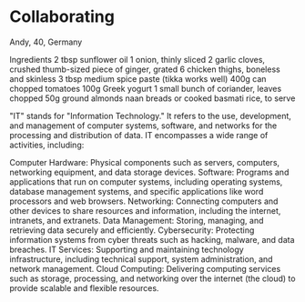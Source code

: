 # Collaborating

Andy, 40, Germany

Ingredients
2 tbsp sunflower oil
1 onion, thinly sliced
2 garlic cloves, crushed
thumb-sized piece of ginger, grated
6 chicken thighs, boneless and skinless
3 tbsp medium spice paste (tikka works well)
400g can chopped tomatoes
100g Greek yogurt
1 small bunch of coriander, leaves chopped
50g ground almonds
naan breads or cooked basmati rice, to serve


"IT" stands for "Information Technology." It refers to the use, development, and management of computer systems, software, and networks for the processing and distribution of data. IT encompasses a wide range of activities, including:

Computer Hardware: Physical components such as servers, computers, networking equipment, and data storage devices.
Software: Programs and applications that run on computer systems, including operating systems, database management systems, and specific applications like word processors and web browsers.
Networking: Connecting computers and other devices to share resources and information, including the internet, intranets, and extranets.
Data Management: Storing, managing, and retrieving data securely and efficiently.
Cybersecurity: Protecting information systems from cyber threats such as hacking, malware, and data breaches.
IT Services: Supporting and maintaining technology infrastructure, including technical support, system administration, and network management.
Cloud Computing: Delivering computing services such as storage, processing, and networking over the internet (the cloud) to provide scalable and flexible resources.